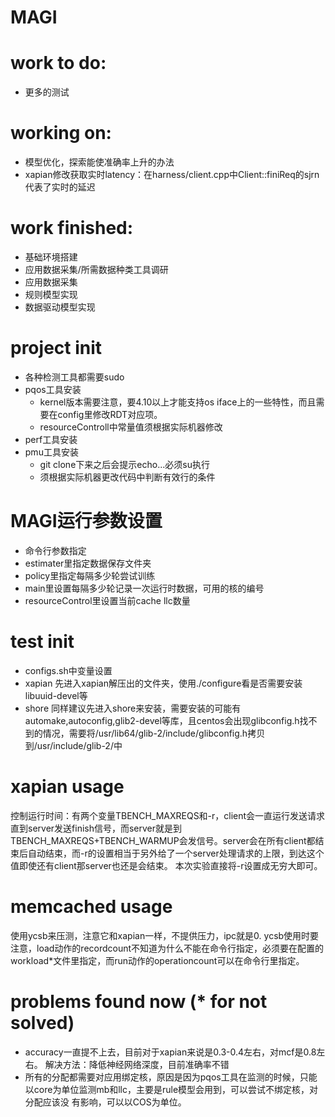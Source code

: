 # MAGI
# work to do:
  - 更多的测试
# working on:  
  - 模型优化，探索能使准确率上升的办法
  - xapian修改获取实时latency：在harness/client.cpp中Client::finiReq的sjrn代表了实时的延迟
# work finished:
  - 基础环境搭建
  - 应用数据采集/所需数据种类工具调研
  - 应用数据采集
  - 规则模型实现
  - 数据驱动模型实现
  
# project init
  - 各种检测工具都需要sudo
  - pqos工具安装
    - kernel版本需要注意，要4.10以上才能支持os iface上的一些特性，而且需要在config里修改RDT对应项。
    - resourceControll中常量值须根据实际机器修改
  - perf工具安装
  - pmu工具安装
    - git clone下来之后会提示echo...必须su执行
    - 须根据实际机器更改代码中判断有效行的条件

# MAGI运行参数设置
  - 命令行参数指定
  - estimater里指定数据保存文件夹
  - policy里指定每隔多少轮尝试训练
  - main里设置每隔多少轮记录一次运行时数据，可用的核的编号
  - resourceControl里设置当前cache llc数量
  
# test init
  - configs.sh中变量设置
  - xapian
    先进入xapian解压出的文件夹，使用./configure看是否需要安装libuuid-devel等
  - shore
    同样建议先进入shore来安装，需要安装的可能有automake,autoconfig,glib2-devel等库，且centos会出现glibconfig.h找不到的情况，需要将/usr/lib64/glib-2/include/glibconfig.h拷贝到/usr/include/glib-2/中

# xapian usage
控制运行时间：有两个变量TBENCH_MAXREQS和-r，client会一直运行发送请求直到server发送finish信号，而server就是到TBENCH_MAXREQS+TBENCH_WARMUP会发信号。server会在所有client都结束后自动结束，而-r的设置相当于另外给了一个server处理请求的上限，到达这个值即使还有client那server也还是会结束。
本次实验直接将-r设置成无穷大即可。

# memcached usage
使用ycsb来压测，注意它和xapian一样，不提供压力，ipc就是0.
ycsb使用时要注意，load动作的recordcount不知道为什么不能在命令行指定，必须要在配置的workload\*文件里指定，而run动作的operationcount可以在命令行里指定。

# problems found now (* for not solved)
  - accuracy一直提不上去，目前对于xapian来说是0.3-0.4左右，对mcf是0.8左右。
    解决方法：降低神经网络深度，目前准确率不错
  - 所有的分配都需要对应用绑定核，原因是因为pqos工具在监测的时候，只能以core为单位监测mb和llc，主要是rule模型会用到，可以尝试不绑定核，对分配应该没     有影响，可以以COS为单位。
